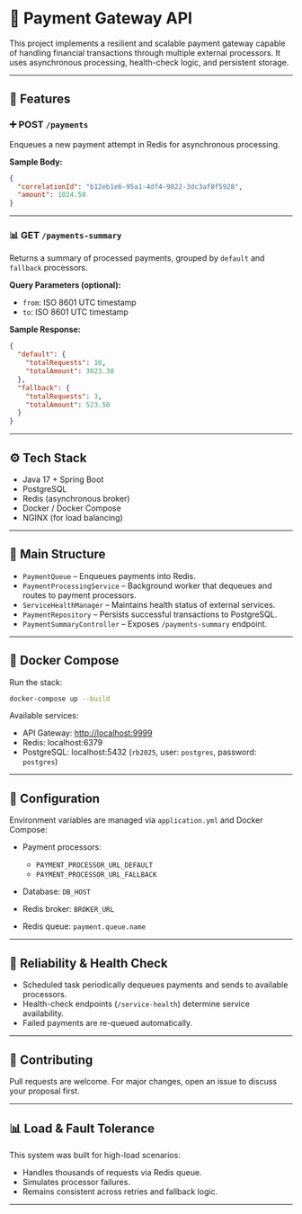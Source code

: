 # 🏦 Payment Gateway API

This project implements a resilient and scalable payment gateway capable of handling financial transactions through multiple external processors. It uses asynchronous processing, health-check logic, and persistent storage.

---

## 🚀 Features

### ➕ POST `/payments`

Enqueues a new payment attempt in Redis for asynchronous processing.

**Sample Body:**

```json
{
  "correlationId": "b12eb1e6-95a1-4df4-9822-3dc3af8f5928",
  "amount": 1024.50
}
```

---

### 📊 GET `/payments-summary`

Returns a summary of processed payments, grouped by `default` and `fallback` processors.

**Query Parameters (optional):**

* `from`: ISO 8601 UTC timestamp
* `to`: ISO 8601 UTC timestamp

**Sample Response:**

```json
{
  "default": {
    "totalRequests": 10,
    "totalAmount": 3023.30
  },
  "fallback": {
    "totalRequests": 3,
    "totalAmount": 523.50
  }
}
```

---

## ⚙️ Tech Stack

* Java 17 + Spring Boot
* PostgreSQL
* Redis (asynchronous broker)
* Docker / Docker Compose
* NGINX (for load balancing)

---

## 📂 Main Structure

* `PaymentQueue` – Enqueues payments into Redis.
* `PaymentProcessingService` – Background worker that dequeues and routes to payment processors.
* `ServiceHealthManager` – Maintains health status of external services.
* `PaymentRepository` – Persists successful transactions to PostgreSQL.
* `PaymentSummaryController` – Exposes `/payments-summary` endpoint.

---

## 🐳 Docker Compose

Run the stack:

```bash
docker-compose up --build
```

Available services:

* API Gateway: [http://localhost:9999](http://localhost:9999)
* Redis: localhost:6379
* PostgreSQL: localhost:5432 (`rb2025`, user: `postgres`, password: `postgres`)

---

## 📌 Configuration

Environment variables are managed via `application.yml` and Docker Compose:

* Payment processors:

    * `PAYMENT_PROCESSOR_URL_DEFAULT`
    * `PAYMENT_PROCESSOR_URL_FALLBACK`
* Database: `DB_HOST`
* Redis broker: `BROKER_URL`
* Redis queue: `payment.queue.name`

---

## 🧰 Reliability & Health Check

* Scheduled task periodically dequeues payments and sends to available processors.
* Health-check endpoints (`/service-health`) determine service availability.
* Failed payments are re-queued automatically.

---

## 🤝 Contributing

Pull requests are welcome. For major changes, open an issue to discuss your proposal first.

---

## 📊 Load & Fault Tolerance

This system was built for high-load scenarios:

* Handles thousands of requests via Redis queue.
* Simulates processor failures.
* Remains consistent across retries and fallback logic.

---
